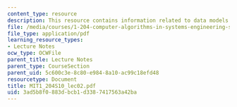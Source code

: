 ```yaml
---
content_type: resource
description: This resource contains information related to data models and normalization.
file: /media/courses/1-204-computer-algorithms-in-systems-engineering-spring-2010/3ad5b8f0883dbcb1d3387417563a42ba_MIT1_204S10_lec02.pdf
file_type: application/pdf
learning_resource_types:
- Lecture Notes
ocw_type: OCWFile
parent_title: Lecture Notes
parent_type: CourseSection
parent_uid: 5c600c3e-8c80-e984-8a10-ac99c18efd48
resourcetype: Document
title: MIT1_204S10_lec02.pdf
uid: 3ad5b8f0-883d-bcb1-d338-7417563a42ba
---
```

